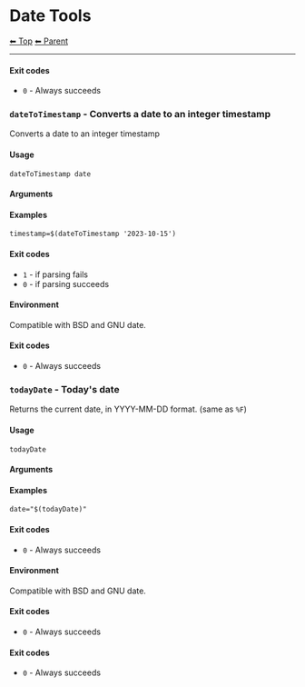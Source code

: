 # Date Tools

<!-- TEMPLATE header 2 -->
[⬅ Top](index.md) [⬅ Parent ](../index.md)
<hr />


#### Exit codes

- `0` - Always succeeds

### `dateToTimestamp` - Converts a date to an integer timestamp

Converts a date to an integer timestamp

#### Usage

    dateToTimestamp date
    

#### Arguments



#### Examples

    timestamp=$(dateToTimestamp '2023-10-15')

#### Exit codes

- `1` - if parsing fails
- `0` - if parsing succeeds

#### Environment

Compatible with BSD and GNU date.

#### Exit codes

- `0` - Always succeeds

### `todayDate` - Today's date

Returns the current date, in YYYY-MM-DD format. (same as `%F`)

#### Usage

    todayDate
    

#### Arguments



#### Examples

    date="$(todayDate)"

#### Exit codes

- `0` - Always succeeds

#### Environment

Compatible with BSD and GNU date.

#### Exit codes

- `0` - Always succeeds

#### Exit codes

- `0` - Always succeeds
